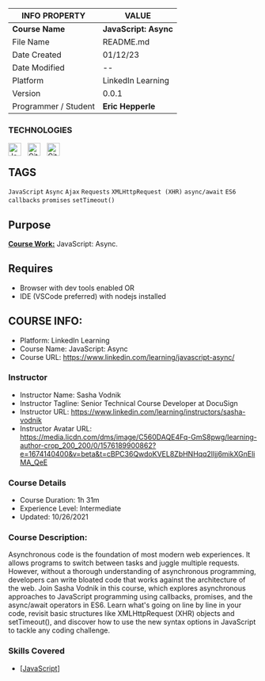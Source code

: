 | INFO PROPERTY        | VALUE                   |
| -------------------- | ----------------------- |
| **Course Name**      | **JavaScript: Async** |
| File Name            | README.md               |
| Date Created         | 01/12/23                |
| Date Modified        | --                      |
| Platform             | LinkedIn Learning       |
| Version              | 0.0.1                   |
| Programmer / Student | **Eric Hepperle**       |


### TECHNOLOGIES

<img align="left" alt="JavaScript" title="JavaScript" width="26px" src="https://cdn.jsdelivr.net/gh/devicons/devicon/icons/javascript/javascript-original.svg" style="padding-right:10px;" />


<img align="left" alt="Git" title="Git" width="26px" src="https://cdn.jsdelivr.net/gh/devicons/devicon/icons/git/git-original.svg" style="padding-right:10px;" />

<img align="left" alt="GitHub" title="GitHub" width="26px" src="https://user-images.githubusercontent.com/3369400/139448065-39a229ba-4b06-434b-bc67-616e2ed80c8f.png" style="padding-right:10px;" />


<br>

## TAGS
`JavaScript` `Async` `Ajax` `Requests` `XMLHttpRequest (XHR)` `async/await` `ES6` `callbacks` `promises` `setTimeout()`

## Purpose

**<u>Course Work:</u>** JavaScript: Async.

    
## Requires

- Browser with dev tools enabled OR
- IDE (VSCode preferred) with nodejs installed

## COURSE INFO:

- Platform: LinkedIn Learning
- Course Name: JavaScript: Async
- Course URL: https://www.linkedin.com/learning/javascript-async/

### Instructor

- Instructor Name: Sasha Vodnik
- Instructor Tagline: Senior Technical Course Developer at DocuSign
- Instructor URL: https://www.linkedin.com/learning/instructors/sasha-vodnik
- Instructor Avatar URL: https://media.licdn.com/dms/image/C560DAQE4Fq-GmS8pwg/learning-author-crop_200_200/0/1576189900862?e=1674140400&v=beta&t=cBPC36QwdoKVEL8ZbHNHqq2lIjj6mikXGnEliMA_QeE

### Course Details

- Course Duration: 1h 31m
- Experience Level: Intermediate
- Updated: 10/26/2021

### Course Description:

<div>Asynchronous code is the foundation of most modern web experiences. It allows programs to switch between tasks and juggle multiple requests. However, without a thorough understanding of asynchronous programming, developers can write bloated code that works against the architecture of the web. Join Sasha Vodnik in this course, which explores asynchronous approaches to JavaScript programming using callbacks, promises, and the async/await operators in ES6. Learn what's going on line by line in your code, revisit basic structures like XMLHttpRequest (XHR) objects and setTimeout(), and discover how to use the new syntax options in JavaScript to tackle any coding challenge.</div>
          

### Skills Covered

- [[JavaScript](https://www.linkedin.com/learning/search?keywords=JavaScript)]

